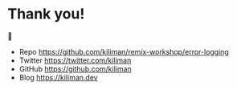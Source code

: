 # Thank you!

👋

- Repo https://github.com/kiliman/remix-workshop/error-logging
- Twitter https://twitter.com/kiliman
- GitHub https://github.com/kiliman
- Blog https://kiliman.dev
